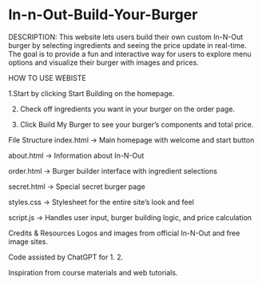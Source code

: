 # In-n-Out-Build-Your-Burger

DESCRIPTION:
This website lets users build their own custom In-N-Out burger by selecting ingredients and seeing the price update in real-time. The goal is to provide a fun and interactive way for users to explore menu options and visualize their burger with images and prices.


HOW TO USE WEBISTE

1.Start by clicking Start Building on the homepage.

2. Check off ingredients you want in your burger on the order page.

3. Click Build My Burger to see your burger’s components and total price.



File Structure
index.html → Main homepage with welcome and start button

about.html → Information about In-N-Out

order.html → Burger builder interface with ingredient selections

secret.html → Special secret burger page

styles.css → Stylesheet for the entire site’s look and feel

script.js → Handles user input, burger building logic, and price calculation

Credits & Resources
Logos and images from official In-N-Out and free image sites.

Code assisted by ChatGPT for 
1.<!--AI used to display the selected burger ingredients and update the total price-->
2.<!-- AI used for the syntax to create the images that are displayed -->



Inspiration from course materials and web tutorials.















